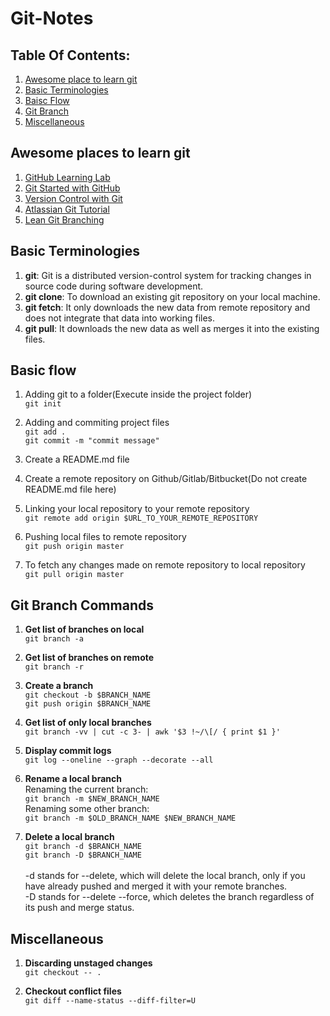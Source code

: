 # Git-Notes

## Table Of Contents:

1. [Awesome place to learn git](#git_tutorials)
2. [Basic Terminologies](#basic_terminologies)
3. [Baisc Flow](#basic_flow)
4. [Git Branch](#git_branch_commands)
5. [Miscellaneous](#miscellaneous)

<a name='git_tutorials'></a>
## Awesome places to learn git

1. [GitHub Learning Lab](https://lab.github.com/)
2. [Git Started with GitHub](https://www.udemy.com/course/git-started-with-github/)
3. [Version Control with Git](https://www.udacity.com/course/version-control-with-git--ud123)
4. [Atlassian Git Tutorial](https://www.atlassian.com/git)
5. [Lean Git Branching](https://learngitbranching.js.org/)

<a name='basic_terminologies'></a>
## Basic Terminologies

1. **git**: Git is a distributed version-control system for tracking changes in source code during software development.
2. **git clone**: To download an existing git repository on your local machine.
3. **git fetch**: It only downloads the new data from remote repository and does not integrate that data into working files.
4. **git pull**: It downloads the new data as well as merges it into the existing files.

<a name='basic_flow'></a>
## Basic flow

1. Adding git to a folder(Execute inside the project folder)<br />
```git init```

2. Adding and commiting project files<br />
```git add .```<br />
```git commit -m "commit message"```

3. Create a README.md file

4. Create a remote repository on Github/Gitlab/Bitbucket(Do not create README.md file here)

5. Linking your local repository to your remote repository<br />
```git remote add origin $URL_TO_YOUR_REMOTE_REPOSITORY```

6. Pushing local files to remote repository<br />
```git push origin master```

7. To fetch any changes made on remote repository to local repository<br />
```git pull origin master```

<a name='git_branch_commands'></a>
## Git Branch Commands

1. **Get list of branches on local**<br />
```git branch -a```

2. **Get list of branches on remote**<br />
```git branch -r```

3. **Create a branch**<br />
```git checkout -b $BRANCH_NAME```<br />
```git push origin $BRANCH_NAME```

4. **Get list of only local branches**<br />
```git branch -vv | cut -c 3- | awk '$3 !~/\[/ { print $1 }'```

5. **Display commit logs**<br />
```git log --oneline --graph --decorate --all```

6. **Rename a local branch**<br />
Renaming the current branch:<br />
```git branch -m $NEW_BRANCH_NAME```<br />
Renaming some other branch:<br />
```git branch -m $OLD_BRANCH_NAME $NEW_BRANCH_NAME```<br />

7. **Delete a local branch**<br />
```git branch -d $BRANCH_NAME```<br />
```git branch -D $BRANCH_NAME```<br /><br />
-d stands for --delete, which will delete the local branch, only if you have already pushed and merged it with your remote branches.<br />
-D stands for --delete --force, which deletes the branch regardless of its push and merge status.


<a name='miscellaneous'></a>
## Miscellaneous

1. **Discarding unstaged changes**<br />
```git checkout -- .```

2. **Checkout conflict files**<br />
```git diff --name-status --diff-filter=U```


